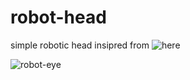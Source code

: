 # robot-head

simple robotic head insipred from ![here](https://nilheim-mechatronics.notion.site/Simple-Eye-Mechanism-983e6cad7059410d9cb958e8c1c5b700)


![robot-eye](https://github.com/user-attachments/assets/c5d5de5d-da4d-4817-8cca-1136eb904a6f)
